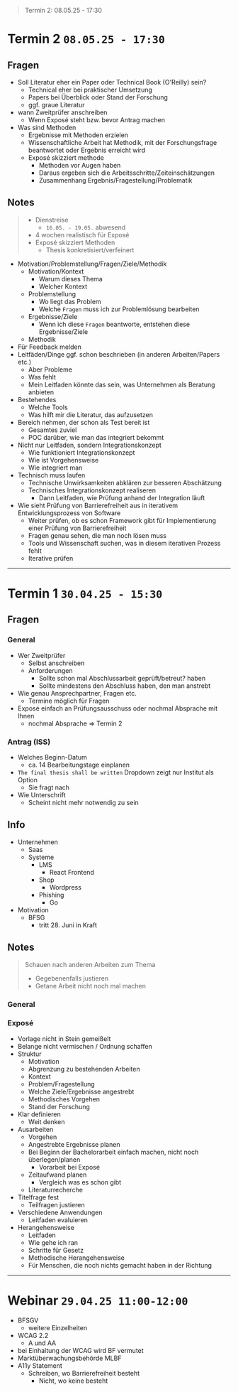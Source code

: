 > Termin 2: 08.05.25 - 17:30

# Termin 2 `08.05.25 - 17:30`

## Fragen

- Soll Literatur eher ein Paper oder Technical Book (O'Reilly) sein?
  - Technical eher bei praktischer Umsetzung
  - Papers bei Überblick oder Stand der Forschung 
  - ggf. graue Literatur
- wann Zweitprüfer anschreiben
  - Wenn Exposé steht bzw. bevor Antrag machen
- Was sind Methoden
  - Ergebnisse mit Methoden erzielen
  - Wissenschaftliche Arbeit hat Methodik, mit der Forschungsfrage beantwortet oder Ergebnis erreicht wird
  - Exposé skizziert methode
    - Methoden vor Augen haben
    - Daraus ergeben sich die Arbeitsschritte/Zeiteinschätzungen
    - Zusammenhang Ergebnis/Fragestellung/Problematik

## Notes

> - Dienstreise
>   - `16.05. - 19.05.` abwesend
> - 4 wochen realistisch für Exposé
> - Exposé skizziert Methoden
>   - Thesis konkretisiert/verfeinert

- Motivation/Problemstellung/Fragen/Ziele/Methodik
  - Motivation/Kontext
    - Warum dieses Thema
    - Welcher Kontext
  - Problemstellung
    - Wo liegt das Problem
    - Welche `Fragen` muss ich zur Problemlösung bearbeiten 
  - Ergebnisse/Ziele
    - Wenn ich diese `Fragen` beantworte, entstehen diese Ergebnisse/Ziele 
  - Methodik
- Für Feedback melden
- Leitfäden/Dinge ggf. schon beschrieben (in anderen Arbeiten/Papers etc.)
  - Aber Probleme
  - Was fehlt
  - Mein Leitfaden könnte das sein, was Unternehmen als Beratung anbieten
- Bestehendes
  - Welche Tools
  - Was hilft mir die Literatur, das aufzusetzen
- Bereich nehmen, der schon als Test bereit ist
  - Gesamtes zuviel
  - POC darüber, wie man das integriert bekommt
- Nicht nur Leitfaden, sondern Integrationskonzept
  - Wie funktioniert Integrationskonzept
  - Wie ist Vorgehensweise
  - Wie integriert man
- Technisch muss laufen
  - Technische Unwirksamkeiten abklären zur besseren Abschätzung
  - Technisches Integrationskonzept realiseren
    - Dann Leitfaden, wie Prüfung anhand der Integration läuft
- Wie sieht Prüfung von Barrierefreiheit aus in iterativem Entwicklungsprozess von Software
  - Weiter prüfen, ob es schon Framework gibt für Implementierung einer Prüfung von Barrierefreiheit
  - Fragen genau sehen, die man noch lösen muss
  - Tools und Wissenschaft suchen, was in diesem iterativen Prozess fehlt
  - Iterative prüfen

---

# Termin 1 `30.04.25 - 15:30`

## Fragen 

### General

- Wer Zweitprüfer
  - Selbst anschreiben
  - Anforderungen
    - Sollte schon mal Abschlussarbeit geprüft/betreut? haben
    - Sollte mindestens den Abschluss haben, den man anstrebt
- Wie genau Ansprechpartner, Fragen etc.
  - Termine möglich für Fragen
- Exposé einfach an Prüfungsausschuss oder nochmal Absprache mit Ihnen
  - nochmal Absprache => Termin 2

### Antrag (ISS)

- Welches Beginn-Datum
  - ca. 14 Bearbeitungstage einplanen
- `The final thesis shall be written` Dropdown zeigt nur Institut als Option
  - Sie fragt nach
- Wie Unterschrift
  - Scheint nicht mehr notwendig zu sein

## Info

- Unternehmen
  - Saas
  - Systeme
    - LMS
      - React Frontend
    - Shop
      - Wordpress
    - Phishing
      - Go
- Motivation
  - BFSG
    - tritt 28. Juni in Kraft

## Notes

> Schauen nach anderen Arbeiten zum Thema
> - Gegebenenfalls justieren
> - Getane Arbeit nicht noch mal machen

### General

### Exposé

- Vorlage nicht in Stein gemeißelt
- Belange nicht vermischen / Ordnung schaffen
- Struktur
  - Motivation
  - Abgrenzung zu bestehenden Arbeiten
  - Kontext
  - Problem/Fragestellung
  - Welche Ziele/Ergebnisse angestrebt
  - Methodisches Vorgehen
  - Stand der Forschung
- Klar definieren
  - Weit denken
- Ausarbeiten
  - Vorgehen
  - Angestrebte Ergebnisse planen
  - Bei Beginn der Bachelorarbeit einfach machen, nicht noch überlegen/planen
    - Vorarbeit bei Exposé
  - Zeitaufwand planen
    - Vergleich was es schon gibt
  - Literaturrecherche
- Titelfrage fest
  - Teilfragen justieren
- Verschiedene Anwendungen
  - Leitfaden evaluieren
- Herangehensweise
  - Leitfaden
  - Wie gehe ich ran
  - Schritte für Gesetz
  - Methodische Herangehensweise
  - Für Menschen, die noch nichts gemacht haben in der Richtung

---

# Webinar `29.04.25 11:00-12:00`

- BFSGV
  - weitere Einzelheiten
- WCAG 2.2
  - A und AA
- bei Einhaltung der WCAG wird BF vermutet
- Marktüberwachungsbehörde MLBF
- A11y Statement
  - Schreiben, wo Barrierefreiheit besteht
    - Nicht, wo keine besteht
